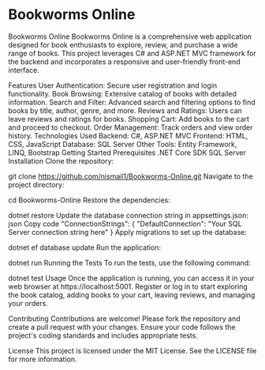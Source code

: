 # Bookworms Online
 
Bookworms Online
Bookworms Online is a comprehensive web application designed for book enthusiasts to explore, review, and purchase a wide range of books. This project leverages C# and ASP.NET MVC framework for the backend and incorporates a responsive and user-friendly front-end interface.

Features
User Authentication: Secure user registration and login functionality.
Book Browsing: Extensive catalog of books with detailed information.
Search and Filter: Advanced search and filtering options to find books by title, author, genre, and more.
Reviews and Ratings: Users can leave reviews and ratings for books.
Shopping Cart: Add books to the cart and proceed to checkout.
Order Management: Track orders and view order history.
Technologies Used
Backend: C#, ASP.NET MVC
Frontend: HTML, CSS, JavaScript
Database: SQL Server
Other Tools: Entity Framework, LINQ, Bootstrap
Getting Started
Prerequisites
.NET Core SDK
SQL Server
Installation
Clone the repository:

git clone https://github.com/nismail1/Bookworms-Online.git
Navigate to the project directory:

cd Bookworms-Online
Restore the dependencies:

dotnet restore
Update the database connection string in appsettings.json:
json
Copy code
"ConnectionStrings": {
  "DefaultConnection": "Your SQL Server connection string here"
}
Apply migrations to set up the database:

dotnet ef database update
Run the application:

dotnet run
Running the Tests
To run the tests, use the following command:


dotnet test
Usage
Once the application is running, you can access it in your web browser at https://localhost:5001. Register or log in to start exploring the book catalog, adding books to your cart, leaving reviews, and managing your orders.

Contributing
Contributions are welcome! Please fork the repository and create a pull request with your changes. Ensure your code follows the project's coding standards and includes appropriate tests.

License
This project is licensed under the MIT License. See the LICENSE file for more information.



